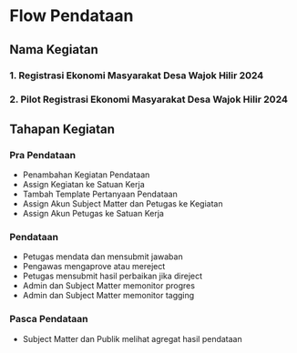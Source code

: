 # Flow Pendataan

## Nama Kegiatan
### 1. Registrasi Ekonomi Masyarakat Desa Wajok Hilir 2024
### 2. Pilot Registrasi Ekonomi Masyarakat Desa Wajok Hilir 2024

## Tahapan Kegiatan
### Pra Pendataan
- Penambahan Kegiatan Pendataan
- Assign Kegiatan ke Satuan Kerja
- Tambah Template Pertanyaan Pendataan
- Assign Akun Subject Matter dan Petugas ke Kegiatan
- Assign Akun Petugas ke Satuan Kerja

### Pendataan
- Petugas mendata dan mensubmit jawaban
- Pengawas mengaprove atau mereject
- Petugas mensubmit hasil perbaikan jika direject
- Admin dan Subject Matter memonitor progres
- Admin dan Subject Matter memonitor tagging

### Pasca Pendataan
- Subject Matter dan Publik melihat agregat hasil pendataan



